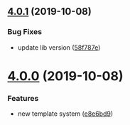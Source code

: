 ## [4.0.1](https://github.com/uetchy/create-whatever/compare/v4.0.0...v4.0.1) (2019-10-08)


### Bug Fixes

* update lib version ([58f787e](https://github.com/uetchy/create-whatever/commit/58f787e))



# [4.0.0](https://github.com/uetchy/create-whatever/compare/v3.1.0...v4.0.0) (2019-10-08)


### Features

* new template system ([e8e6bd9](https://github.com/uetchy/create-whatever/commit/e8e6bd9))



